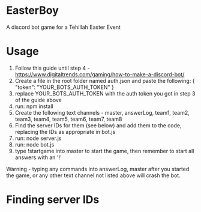 # EasterBoy
A discord bot game for a Tehillah Easter Event

# Usage
1. Follow this guide until step 4 - https://www.digitaltrends.com/gaming/how-to-make-a-discord-bot/
2. Create a file in the root folder named auth.json and paste the following:
    {
        "token": "YOUR_BOTS_AUTH_TOKEN"
    }
3. replace YOUR_BOTS_AUTH_TOKEN with the auth token you got in step 3 of the guide above
4. run: npm install
5. Create the following text channels - master, answerLog, team1, team2, team3, team4, team5, team6, team7, team8
6. Find the server IDs for them (see below) and add them to the code, replacing the IDs as appropriate in bot.js
7. run: node server.js
8. run: node bot.js
9. type !startgame into master to start the game, then remember to start all answers with an '!'

Warning - typing any commands into answerLog, master after you started the game, or any other text channel not listed above will crash the bot. 

# Finding server IDs
